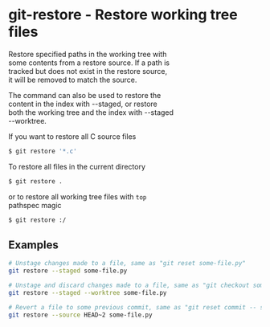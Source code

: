 # git-restore - Restore working tree files  

Restore specified paths in the working tree with  
some contents from a restore source. If a path is  
tracked but does not exist in the restore source,  
it will be removed to match the source.

The command can also be used to restore the  
content in the index with --staged, or restore  
both the working tree and the index with --staged  
--worktree.

If you want to restore all C source files

```sh
$ git restore '*.c'
```

To restore all files in the current directory

```sh
$ git restore .
```

or to restore all working tree files with `top`  
pathspec magic

```sh
$ git restore :/
```

## Examples

```sh
# Unstage changes made to a file, same as "git reset some-file.py"
git restore --staged some-file.py

# Unstage and discard changes made to a file, same as "git checkout some-file.py"
git restore --staged --worktree some-file.py

# Revert a file to some previous commit, same as "git reset commit -- some-file.py"
git restore --source HEAD~2 some-file.py
```
